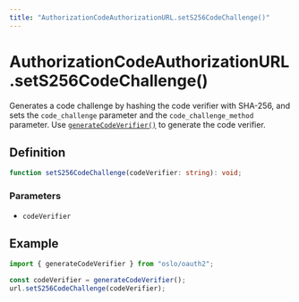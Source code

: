 ```yaml
---
title: "AuthorizationCodeAuthorizationURL.setS256CodeChallenge()"
---
```


# AuthorizationCodeAuthorizationURL.setS256CodeChallenge()

Generates a code challenge by hashing the code verifier with SHA-256, and sets the `code_challenge` parameter and the `code_challenge_method` parameter. Use [`generateCodeVerifier()`](/reference/main/generateCodeVerifier) to generate the code verifier.

## Definition

```ts
function setS256CodeChallenge(codeVerifier: string): void;
```

### Parameters

- `codeVerifier`

## Example

```ts
import { generateCodeVerifier } from "oslo/oauth2";

const codeVerifier = generateCodeVerifier();
url.setS256CodeChallenge(codeVerifier);
```

